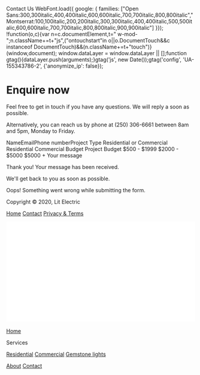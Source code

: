  Contact Us                 WebFont.load({ google: { families: \["Open Sans:300,300italic,400,400italic,600,600italic,700,700italic,800,800italic","Montserrat:100,100italic,200,200italic,300,300italic,400,400italic,500,500italic,600,600italic,700,700italic,800,800italic,900,900italic"\] }}); !function(o,c){var n=c.documentElement,t=" w-mod-";n.className+=t+"js",("ontouchstart"in o||o.DocumentTouch&&c instanceof DocumentTouch)&&(n.className+=t+"touch")}(window,document);   window.dataLayer = window.dataLayer || \[\];function gtag(){dataLayer.push(arguments);}gtag('js', new Date());gtag('config', 'UA-155343786-2', {'anonymize\_ip': false});

Enquire now
===========

Feel free to get in touch if you have any questions. We will reply a soon as possible.  
  
Alternatively, you can reach us by phone at (250) 306-6661 between 8am and 5pm, Monday to Friday.  

NameEmailPhone numberProject Type Residential or Commercial Residential Commercial Budget Project Budget $500 - $1999 $2000 - $5000 $5000 + Your message

Thank you! Your message has been received.  
  
We'll get back to you as soon as possible.  

Oops! Something went wrong while submitting the form.

Copyright © 2020, Lit Electric

[Home](#) [Contact](#) [Privacy & Terms](#)

[](http://memberstack.io)

[![](images/Lit-Electric-logo.png)](index.html)

[Home](index.html)

Services

[Residential](residential-services.html) [Commercial](commercial-services.html) [Gemstone lights](gemstone-lights.html)

[About](#) [Contact](contact.html)